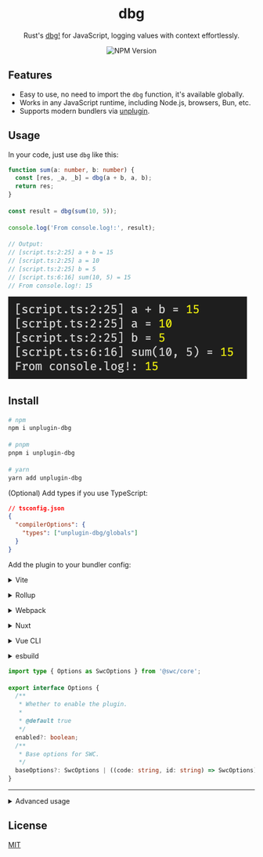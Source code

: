 <div align="center">

# dbg

Rust's [dbg!](https://doc.rust-lang.org/std/macro.dbg.html) for JavaScript, logging values with context effortlessly.

![NPM Version](https://img.shields.io/npm/v/unplugin-dbg?style=flat-square&color=%23000000)

</div>

## Features

- Easy to use, no need to import the `dbg` function, it's available globally.
- Works in any JavaScript runtime, including Node.js, browsers, Bun, etc.
- Supports modern bundlers via [unplugin](https://github.com/unjs/unplugin).

## Usage

In your code, just use `dbg` like this:

```ts
function sum(a: number, b: number) {
  const [res, _a, _b] = dbg(a + b, a, b);
  return res;
}

const result = dbg(sum(10, 5));

console.log('From console.log!:', result);

// Output:
// [script.ts:2:25] a + b = 15
// [script.ts:2:25] a = 10
// [script.ts:2:25] b = 5
// [script.ts:6:16] sum(10, 5) = 15
// From console.log!: 15
```

![preview](./preview.png)

## Install

```bash
# npm
npm i unplugin-dbg

# pnpm
pnpm i unplugin-dbg

# yarn
yarn add unplugin-dbg
```

(Optional) Add types if you use TypeScript:

```json
// tsconfig.json
{
  "compilerOptions": {
    "types": ["unplugin-dbg/globals"]
  }
}
```

Add the plugin to your bundler config:

<details>
<summary>Vite</summary><br>

```ts
// vite.config.ts
import dbg from 'unplugin-dbg/vite';

export default defineConfig({
  plugins: [
    dbg({
      /* options */
    }),
  ],
});
```

<br></details>

<details>
<summary>Rollup</summary><br>

```ts
// rollup.config.js
import dbg from 'unplugin-dbg/rollup';

export default {
  plugins: [
    dbg({
      /* options */
    }),
  ],
};
```

<br></details>

<details>
<summary>Webpack</summary><br>

```ts
// webpack.config.js
module.exports = {
  /* ... */
  plugins: [
    require('unplugin-dbg/webpack')({
      /* options */
    }),
  ],
};
```

<br></details>

<details>
<summary>Nuxt</summary><br>

```ts
// nuxt.config.js
export default defineNuxtConfig({
  modules: [
    [
      'unplugin-dbg/nuxt',
      {
        /* options */
      },
    ],
  ],
});
```

> This module works for both Nuxt 2 and [Nuxt Vite](https://github.com/nuxt/vite)

<br></details>

<details>
<summary>Vue CLI</summary><br>

```ts
// vue.config.js
module.exports = {
  configureWebpack: {
    plugins: [
      require('unplugin-dbg/webpack')({
        /* options */
      }),
    ],
  },
};
```

<br></details>

<details>
<summary>esbuild</summary><br>

```ts
// esbuild.config.js
import { build } from 'esbuild';
import dbg from 'unplugin-dbg/esbuild';

build({
  plugins: [dbg()],
});
```

<br></details>

```ts
import type { Options as SwcOptions } from '@swc/core';

export interface Options {
  /**
   * Whether to enable the plugin.
   *
   * @default true
   */
  enabled?: boolean;
  /**
   * Base options for SWC.
   */
  baseOptions?: SwcOptions | ((code: string, id: string) => SwcOptions);
}
```

---

<details>
<summary>Advanced usage</summary><br>

```ts
// Use the plugin with SWC
swc.transform(code, {
  jsc: {
    experimental: {
      plugins: [['unplugin-dbg/swc-plugin', {}]],
    },
  },
});
```

```ts
// Use `dbg` manually
import { _ as dbg } from 'unplugin-dbg/runtime';

// Without location context
dbg.call(
  null,
  {
    expr: '<expr>',
    value: expr,
  },
  {
    expr: '10 + 5',
    value: 10 + 5,
  }
  // ...
);

// With location context
dbg.call(
  {
    file: 'script.ts',
    line: 1,
    col: 1,
  },
  {
    expr: '<expr>',
    value: expr,
  },
  {
    expr: '10 + 5',
    value: 10 + 5,
  }
  // ...
);
```

<br></details>

## License

[MIT](./LICENSE)
